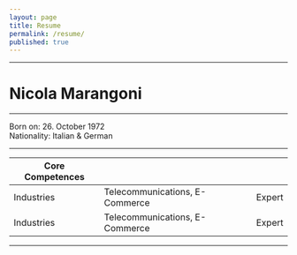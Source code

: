 ```yaml
---
layout: page
title: Resume
permalink: /resume/
published: true
---
```


---

# Nicola Marangoni #

---
Born on: 26. October 1972  
Nationality: Italian & German

---

| Core Competences | | |
| -- | -- | -- |
| Industries | Telecommunications, E-Commerce | Expert |
| Industries | Telecommunications, E-Commerce | Expert |

---